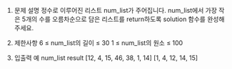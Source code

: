 1. 문제 설명
   정수로 이루어진 리스트 num_list가 주어집니다. num_list에서 가장 작은 5개의 수를 오름차순으로 담은 리스트를 return하도록 solution 함수를 완성해주세요.

2. 제한사항
   6 ≤ num_list의 길이 ≤ 30
   1 ≤ num_list의 원소 ≤ 100

3. 입출력 예
   num_list result
   [12, 4, 15, 46, 38, 1, 14] [1, 4, 12, 14, 15]
